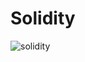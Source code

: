 # Solidity
![solidity](https://user-images.githubusercontent.com/90957348/222951295-5aa353d4-7610-44f0-bfea-dd0443cfbc48.png)

